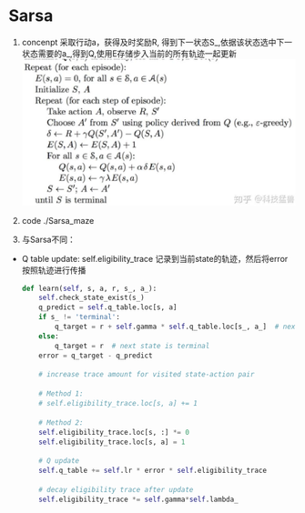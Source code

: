 # Sarsa

1. concenpt
采取行动a，获得及时奖励R, 得到下一状态S_,依据该状态选中下一状态需要的a_,得到Q,使用E存储步入当前的所有轨迹一起更新
![alt text](image.png)

2. code
./Sarsa_maze

3. 与Sarsa不同：
- Q table update:
    self.eligibility_trace 记录到当前state的轨迹，然后将error按照轨迹进行传播
    ``` python
    def learn(self, s, a, r, s_, a_):
        self.check_state_exist(s_)
        q_predict = self.q_table.loc[s, a]
        if s_ != 'terminal':
            q_target = r + self.gamma * self.q_table.loc[s_, a_]  # next state is not terminal
        else:
            q_target = r  # next state is terminal
        error = q_target - q_predict

        # increase trace amount for visited state-action pair

        # Method 1:
        # self.eligibility_trace.loc[s, a] += 1

        # Method 2:
        self.eligibility_trace.loc[s, :] *= 0
        self.eligibility_trace.loc[s, a] = 1

        # Q update
        self.q_table += self.lr * error * self.eligibility_trace

        # decay eligibility trace after update
        self.eligibility_trace *= self.gamma*self.lambda_
    ```